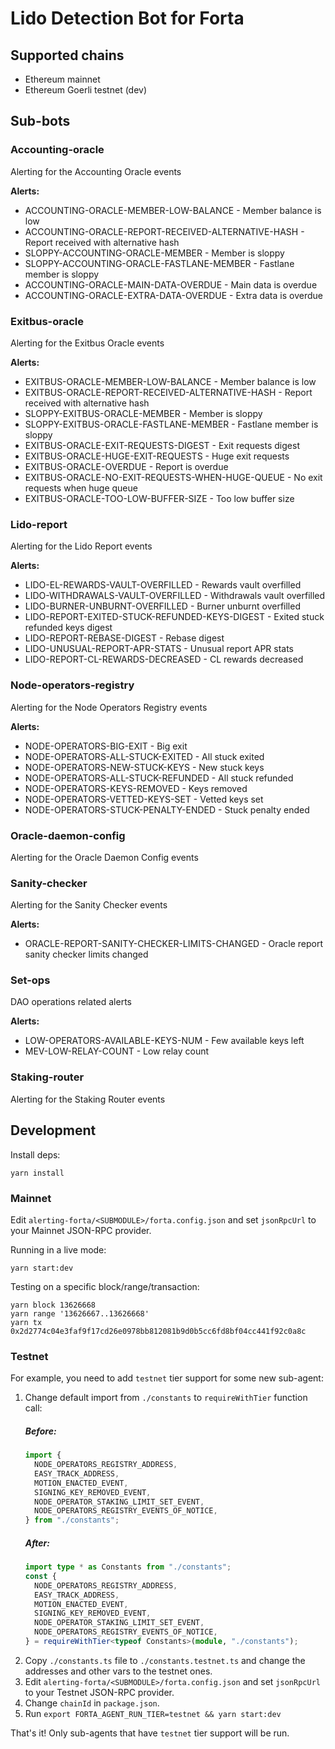 # Lido Detection Bot for Forta

## Supported chains

- Ethereum mainnet
- Ethereum Goerli testnet (dev)

## Sub-bots

### Accounting-oracle

Alerting for the Accounting Oracle events

**Alerts:**

- ACCOUNTING-ORACLE-MEMBER-LOW-BALANCE - Member balance is low
- ACCOUNTING-ORACLE-REPORT-RECEIVED-ALTERNATIVE-HASH - Report received with alternative hash
- SLOPPY-ACCOUNTING-ORACLE-MEMBER - Member is sloppy
- SLOPPY-ACCOUNTING-ORACLE-FASTLANE-MEMBER - Fastlane member is sloppy
- ACCOUNTING-ORACLE-MAIN-DATA-OVERDUE - Main data is overdue
- ACCOUNTING-ORACLE-EXTRA-DATA-OVERDUE - Extra data is overdue

### Exitbus-oracle

Alerting for the Exitbus Oracle events

**Alerts:**

- EXITBUS-ORACLE-MEMBER-LOW-BALANCE - Member balance is low
- EXITBUS-ORACLE-REPORT-RECEIVED-ALTERNATIVE-HASH - Report received with alternative hash
- SLOPPY-EXITBUS-ORACLE-MEMBER - Member is sloppy
- SLOPPY-EXITBUS-ORACLE-FASTLANE-MEMBER - Fastlane member is sloppy
- EXITBUS-ORACLE-EXIT-REQUESTS-DIGEST - Exit requests digest
- EXITBUS-ORACLE-HUGE-EXIT-REQUESTS - Huge exit requests
- EXITBUS-ORACLE-OVERDUE - Report is overdue
- EXITBUS-ORACLE-NO-EXIT-REQUESTS-WHEN-HUGE-QUEUE - No exit requests when huge queue
- EXITBUS-ORACLE-TOO-LOW-BUFFER-SIZE - Too low buffer size

### Lido-report

Alerting for the Lido Report events

**Alerts:**

- LIDO-EL-REWARDS-VAULT-OVERFILLED - Rewards vault overfilled
- LIDO-WITHDRAWALS-VAULT-OVERFILLED - Withdrawals vault overfilled
- LIDO-BURNER-UNBURNT-OVERFILLED - Burner unburnt overfilled
- LIDO-REPORT-EXITED-STUCK-REFUNDED-KEYS-DIGEST - Exited stuck refunded keys digest
- LIDO-REPORT-REBASE-DIGEST - Rebase digest
- LIDO-UNUSUAL-REPORT-APR-STATS - Unusual report APR stats
- LIDO-REPORT-CL-REWARDS-DECREASED - CL rewards decreased

### Node-operators-registry

Alerting for the Node Operators Registry events

**Alerts:**

- NODE-OPERATORS-BIG-EXIT - Big exit
- NODE-OPERATORS-ALL-STUCK-EXITED - All stuck exited
- NODE-OPERATORS-NEW-STUCK-KEYS - New stuck keys
- NODE-OPERATORS-ALL-STUCK-REFUNDED - All stuck refunded
- NODE-OPERATORS-KEYS-REMOVED - Keys removed
- NODE-OPERATORS-VETTED-KEYS-SET - Vetted keys set
- NODE-OPERATORS-STUCK-PENALTY-ENDED - Stuck penalty ended

### Oracle-daemon-config

Alerting for the Oracle Daemon Config events

### Sanity-checker

Alerting for the Sanity Checker events

**Alerts:**

- ORACLE-REPORT-SANITY-CHECKER-LIMITS-CHANGED - Oracle report sanity checker limits changed

### Set-ops

DAO operations related alerts

**Alerts:**

- LOW-OPERATORS-AVAILABLE-KEYS-NUM - Few available keys left
- MEV-LOW-RELAY-COUNT - Low relay count

### Staking-router

Alerting for the Staking Router events

## Development

Install deps:

```
yarn install
```

### Mainnet

Edit `alerting-forta/<SUBMODULE>/forta.config.json` and set `jsonRpcUrl` to your Mainnet JSON-RPC provider.

Running in a live mode:

```
yarn start:dev
```

Testing on a specific block/range/transaction:

```
yarn block 13626668
yarn range '13626667..13626668'
yarn tx 0x2d2774c04e3faf9f17cd26e0978bb812081b9d0b5cc6fd8bf04cc441f92c0a8c
```

### Testnet

For example, you need to add `testnet` tier support for some new sub-agent:

1. Change default import from `./constants` to `requireWithTier` function call:
   ##### Before:
   ```typescript
   import {
     NODE_OPERATORS_REGISTRY_ADDRESS,
     EASY_TRACK_ADDRESS,
     MOTION_ENACTED_EVENT,
     SIGNING_KEY_REMOVED_EVENT,
     NODE_OPERATOR_STAKING_LIMIT_SET_EVENT,
     NODE_OPERATORS_REGISTRY_EVENTS_OF_NOTICE,
   } from "./constants";
   ```
   ##### After:
   ```typescript
   import type * as Constants from "./constants";
   const {
     NODE_OPERATORS_REGISTRY_ADDRESS,
     EASY_TRACK_ADDRESS,
     MOTION_ENACTED_EVENT,
     SIGNING_KEY_REMOVED_EVENT,
     NODE_OPERATOR_STAKING_LIMIT_SET_EVENT,
     NODE_OPERATORS_REGISTRY_EVENTS_OF_NOTICE,
   } = requireWithTier<typeof Constants>(module, "./constants");
   ```
2. Copy `./constants.ts` file to `./constants.testnet.ts` and change the addresses and other vars to the testnet ones.
3. Edit `alerting-forta/<SUBMODULE>/forta.config.json` and set `jsonRpcUrl` to your Testnet JSON-RPC provider.
4. Change `chainId` in `package.json`.
5. Run `export FORTA_AGENT_RUN_TIER=testnet && yarn start:dev`

That's it! Only sub-agents that have `testnet` tier support will be run.
